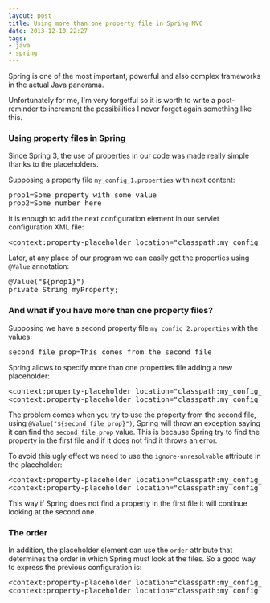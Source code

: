 ```yaml
---
layout: post
title: Using more than one property file in Spring MVC
date: 2013-12-10 22:27
tags:
- java
- spring
---
```

Spring is one of the most important, powerful and also complex frameworks in the actual Java panorama.

<p>Unfortunately for me, I'm very forgetful so it is worth to write a post-reminder to increment the possibilities I never forget again something like this.</p>
<h3>Using property files in Spring</h3>
<p>Since Spring 3, the use of properties in our code was made really simple thanks to the placeholders.</p>
<p>Supposing a property file <code>my_config_1.properties</code> with next content:</p>
<pre class="prettyprint">prop1=Some property with some value
prop2=Some number here</pre>
<p>It is enough to add the next configuration element in our servlet configuration XML file:</p>
<pre class="prettyprint">&lt;context:property-placeholder location="classpath:my_config_1.properties"/&gt;</pre>
<p>Later, at any place of our program we can easily get the properties using <code>@Value</code> annotation:</p>
<pre class="prettyprint">@Value("${prop1}")
private String myProperty;</pre>
<h3>And what if you have more than one property files?</h3>
<p>Supposing we have a second property file <code>my_config_2.properties</code> with the values:</p>
<pre class="prettyprint">second_file_prop=This comes from the second file</pre>
<p>Spring allows to specify more than one properties file adding a new placeholder:</p>
<pre class="prettyprint">&lt;context:property-placeholder location="classpath:my_config_1.properties"/&gt;
&lt;context:property-placeholder location="classpath:my_config_2.properties"/&gt;</pre>
<p>The problem comes when you try to use the property from the second file, using <code>@Value("${second_file_prop}")</code>, Spring will throw an exception saying it can find the <code>second_file_prop</code> value. This is because Spring try to find the property in the first file and if it does not find it throws an error.</p>
<p>To avoid this ugly effect we need to use the <code>ignore-unresolvable</code> attribute in the placeholder:</p>
<pre class="prettyprint">&lt;context:property-placeholder location="classpath:my_config_1.properties" ignore-unresolvable="true"/&gt;
&lt;context:property-placeholder location="classpath:my_config_2.properties"/&gt;</pre>
<p>This way if Spring does not find a property in the first file it will continue looking at the second one.</p>
<h3>The order</h3>
<p>In addition, the placeholder element can use the <code>order</code> attribute that determines the order in which Spring must look at the files. So a good way to express the previous configuration is:</p>
<pre class="prettyprint">&lt;context:property-placeholder location="classpath:my_config_1.properties" order="1" ignore-unresolvable="true"/&gt;
&lt;context:property-placeholder location="classpath:my_config_2.properties" order="2" ignore-unresolvable="true"/&gt;</pre>
